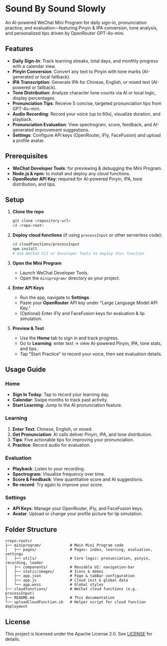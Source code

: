 # Sound By Sound Slowly

An AI-powered WeChat Mini Program for daily sign-in, pronunciation practice, and evaluation—featuring Pinyin & IPA conversion, tone analysis, and personalized tips driven by OpenRouter GPT-4o-mini.

## Features

- **Daily Sign-In**: Track learning streaks, total days, and monthly progress with a calendar view.
- **Pinyin Conversion**: Convert any text to Pinyin with tone marks (AI-generated or local fallback).
- **IPA Transcription**: Generate IPA for Chinese, English, or mixed text (AI-powered or fallback).
- **Tone Distribution**: Analyze character tone counts via AI or local logic, display percentages.
- **Pronunciation Tips**: Receive 5 concise, targeted pronunciation tips from GPT-4o-mini.
- **Audio Recording**: Record your voice (up to 60s), visualize duration, and playback.
- **Pronunciation Evaluation**: View spectrogram, score, feedback, and AI-generated improvement suggestions.
- **Settings**: Configure API keys (OpenRouter, iFly, FaceFusion) and upload a profile avatar.

## Prerequisites

- **WeChat Developer Tools**: for previewing & debugging the Mini Program.
- **Node.js & npm**: to install and deploy any cloud functions.
- **OpenRouter API Key**: required for AI-powered Pinyin, IPA, tone distribution, and tips.

## Setup

1. **Clone the repo**
   ```bash
   git clone <repository-url>
   cd <repo-root>
   ```

2. **Deploy cloud functions** (if using `processInput` or other serverless code):
   ```bash
   cd cloudfunctions/processInput
   npm install
   # Use WeChat CLI or Developer Tools to deploy this function
   ```

3. **Open the Mini Program**
   - Launch WeChat Developer Tools.
   - Open the `miniprogram/` directory as your project.

4. **Enter API Keys**
   - Run the app, navigate to **Settings**.
   - Paste your **OpenRouter** API key under "Large Language Model API Key."
   - (Optional) Enter iFly and FaceFusion keys for evaluation & lip simulation.

5. **Preview & Test**
   - Use the **Home** tab to sign in and track progress.
   - Go to **Learning**: enter text → view AI-powered Pinyin, IPA, tone stats, and tips.
   - Tap "Start Practice" to record your voice, then see evaluation details.

## Usage Guide

### Home
- **Sign In Today**: Tap to record your learning day.
- **Calendar**: Swipe months to track past activity.
- **Start Learning**: Jump to the AI pronunciation feature.

### Learning
1. **Enter Text**: Chinese, English, or mixed.
2. **Get Pronunciation**: AI calls deliver Pinyin, IPA, and tone distribution.
3. **Tips**: Five actionable tips for improving your pronunciation.
4. **Practice**: Record audio for evaluation.

### Evaluation
- **Playback**: Listen to your recording.
- **Spectrogram**: Visualize frequency over time.
- **Score & Feedback**: View quantitative score and AI suggestions.
- **Re-record**: Try again to improve your score.

### Settings
- **API Keys**: Manage your OpenRouter, iFly, and FaceFusion keys.
- **Avatar**: Upload or change your profile picture for lip simulation.

## Folder Structure

```
<repo-root>/
├── miniprogram/             # Main Mini Program code
│   ├── pages/               # Pages: index, learning, evaluation, settings
│   ├── utils/               # Core logic: pronunciation, pinyin, recording, loader
│   ├── components/          # Reusable UI: navigation-bar
│   ├── static/images/       # Icons & demos
│   ├── app.json             # Page & tabBar configuration
│   ├── app.js               # Cloud init & global data
│   └── app.wxss             # Global styles
├── cloudfunctions/          # WeChat cloud functions (e.g. processInput)
├── README.md                # This documentation
└── uploadCloudFunction.sh   # Helper script for cloud function deployment
```

## License

This project is licensed under the Apache License 2.0. See [LICENSE](LICENSE) for details. 
